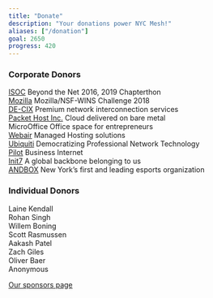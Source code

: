 ```yaml
---
title: "Donate"
description: "Your donations power NYC Mesh!"
aliases: ["/donation"]
goal: 2650
progress: 420
---
```


### Corporate Donors

[ISOC](https://www.internetsociety.org/) Beyond the Net 2016, 2019 Chapterthon   
[Mozilla](https://foundation.mozilla.org/) Mozilla/NSF-WINS Challenge 2018  
[DE-CIX](https://de-cix.net/) Premium network interconnection services  
[Packet Host Inc.](https://www.packet.net/) Cloud delivered on bare metal  
MicroOffice Office space for entrepreneurs  
[Webair](https://www.webair.com/) Managed Hosting solutions  
[Ubiquiti](https://www.ui.com/) Democratizing Professional Network Technology  
[Pilot](https://www.pilotfiber.com/) Business Internet  
[Init7](https://www.init7.net/en/) A global backbone belonging to us  
[ANDBOX](https://andbox.com) New York’s first and leading esports organization  

### Individual Donors

Laine Kendall  
Rohan Singh  
Willem Boning  
Scott Rasmussen  
Aakash Patel  
Zach Giles  
Oliver Baer  
Anonymous  

[Our sponsors page](/sponsors)
